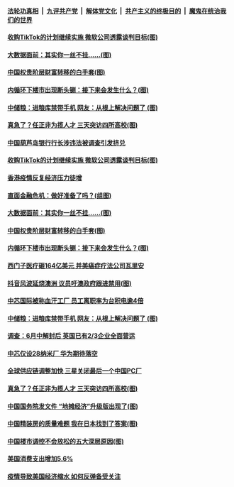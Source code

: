 ####  [法轮功真相](../../../../basic/blob/master/README.md?t=08040302) &nbsp;|&nbsp; [九评共产党](../../../../9ping.md/blob/master/README.md?t=08040302) &nbsp;|&nbsp; [解体党文化](../../../../jtdwh.md/blob/master/README.md?t=08040302)  &nbsp;|&nbsp; [共产主义的终极目的](../../../../gczydzjmd.md/blob/master/README.md?t=08040302) &nbsp;|&nbsp; [魔鬼在统治我们的世界](../../../../mgztzwmdsj.md/blob/master/README.md?t=08040302) 

#### [收购TikTok的计划继续实施 微软公司透露谈判目标(图)](../pages/p5/941774.md?t=08040302) 

#### [大数据面前：其实你一丝不挂……(图)](../pages/p5/941706.md?t=08040302) 

#### [中国权贵阶层财富转移的白手套(图)](../pages/p5/941702.md?t=08040302) 

#### [内循环下楼市出现断头铡：接下来会发生什么？(图)](../pages/p5/941697.md?t=08040302) 

#### [中储粮：进粮库禁带手机 网友：从根上解决问题了&nbsp;(图)](../pages/p5/941656.md?t=08040302) 

#### [真急了？任正非为揽人才 三天突访四所高校(图)](../pages/p5/941633.md?t=08040302) 

#### [中国葫芦岛银行行长涉违法被调查引发挤兑](../pages/p5/941788.md?t=08040302) 

#### [收购TikTok的计划继续实施 微软公司透露谈判目标(图)](../pages/p5/941774.md?t=08040302) 

#### [香港疫情反复经济压力徒增](../pages/p5/941770.md?t=08040302) 

#### [直面金融危机：做好准备了吗？(组图)](../pages/p5/941713.md?t=08040302) 

#### [大数据面前：其实你一丝不挂……(图)](../pages/p5/941706.md?t=08040302) 

#### [中国权贵阶层财富转移的白手套(图)](../pages/p5/941702.md?t=08040302) 

#### [内循环下楼市出现断头铡：接下来会发生什么？(图)](../pages/p5/941697.md?t=08040302) 

#### [西门子医疗砸164亿美元 并美癌症疗法公司瓦里安](../pages/p5/941685.md?t=08040302) 

#### [抖音风波延烧澳洲 议员吁澳政府跟进禁用(图)](../pages/p5/941684.md?t=08040302) 

#### [中芯国际被称血汗工厂 员工离职率为台积电逾4倍](../pages/p5/941660.md?t=08040302) 

#### [中储粮：进粮库禁带手机 网友：从根上解决问题了&nbsp;(图)](../pages/p5/941656.md?t=08040302) 

#### [调查：6月中解封后 英国已有2/3企业全面营运](../pages/p5/941655.md?t=08040302) 

#### [中芯仅设28纳米厂 华为期待落空](../pages/p5/941654.md?t=08040302) 

#### [全球供应链调整加快 三星关闭最后一个中国PC厂](../pages/p5/941635.md?t=08040302) 

#### [真急了？任正非为揽人才 三天突访四所高校(图)](../pages/p5/941633.md?t=08040302) 

#### [中国国务院发文件 “地摊经济”升级版出现了(图)](../pages/p5/941570.md?t=08040302) 

#### [中国精装房的质量难题 我在日本找到了答案(图)](../pages/p5/941598.md?t=08040302) 

#### [中国楼市调控不会放松的五大深层原因(图)](../pages/p5/941568.md?t=08040302) 

#### [美国消费支出增加5.6%](../pages/p5/941558.md?t=08040302) 

#### [疫情导致美国经济缩水 如何反弹备受关注](../pages/p5/941557.md?t=08040302) 


